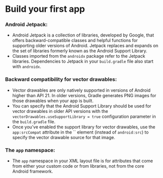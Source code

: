 # Build your first app

### Android Jetpack:

- Android Jetpack is a collection of libraries, developed by Google, that offers backward-compatible classes and helpful functions for supporting older versions of Android. Jetpack replaces and expands on the set of libraries formerly known as the Android Support Library.
- Classes imported from the `androidx` package refer to the Jetpack libraries. Dependencies to Jetpack in your `build.gradle` file also start with `androidx`.

### Backward compatibility for vector drawables:

- Vector drawables are only natively supported in versions of Android higher than API 21. In older versions, Gradle generates PNG images for those drawables when your app is built.
- You can specify that the Android Support Library should be used for vector drawables in older API versions with the `vectorDrawables.useSupportLibrary = true` configuration parameter in the `build.gradle` file.
- Once you've enabled the support library for vector drawables, use the `app:srcCompat` attribute in the `` element (instead of `android:src`) to specify the vector drawable source for that image.

### The `app` namespace:

- The `app` namespace in your XML layout file is for attributes that come from either your custom code or from libraries, not from the core Android framework.